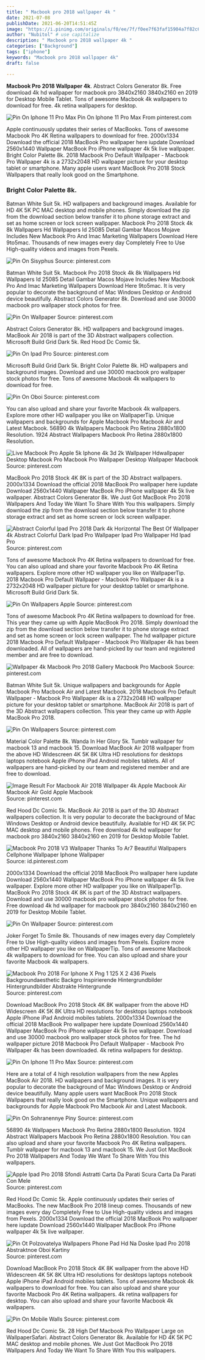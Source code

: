 ```yaml
---
title: " Macbook pro 2018 wallpaper 4k "
date: 2021-07-08
publishDate: 2021-06-20T14:51:45Z
image: "https://i.pinimg.com/originals/f0/ee/7f/f0ee7f63faf15904a7f82c648ddc796e.png"
author: "Nubitol" # use capitalize
description: " Macbook pro 2018 wallpaper 4k "
categories: ["Background"]
tags: ["iphone"]
keywords: "Macbook pro 2018 wallpaper 4k"
draft: false

---
```



**Macbook Pro 2018 Wallpaper 4k**. Abstract Colors Generator 8k. Free download 4k hd wallpaper for macbook pro 3840x2160 3840x2160 en 2019 for Desktop Mobile Tablet. Tons of awesome Macbook 4k wallpapers to download for free. 4k retina wallpapers for desktop.

![Pin On Iphone 11 Pro Max](https://i.pinimg.com/474x/e1/08/b4/e108b49861917f03d01a8200afeb5baf.jpg "Pin On Iphone 11 Pro Max")
Pin On Iphone 11 Pro Max From pinterest.com


Apple continuously updates their series of MacBooks. Tons of awesome Macbook Pro 4K Retina wallpapers to download for free. 2000x1334 Download the official 2018 MacBook Pro wallpaper here iupdate Download 2560x1440 Wallpaper MacBook Pro iPhone wallpaper 4k 5k live wallpaper. Bright Color Palette 8k. 2018 Macbook Pro Default Wallpaper - Macbook Pro Wallpaper 4k is a 2732x2048 HD wallpaper picture for your desktop tablet or smartphone. Many apple users want MacBook Pro 2018 Stock Wallpapers that really look good on the Smartphone.

### Bright Color Palette 8k.

Batman White Suit 5k. HD wallpapers and background images. Available for HD 4K 5K PC MAC desktop and mobile phones. Simply download the zip from the download section below transfer it to phone storage extract and set as home screen or lock screen wallpaper. Macbook Pro 2018 Stock 4k 8k Wallpapers Hd Wallpapers Id 25085 Detail Gambar Macos Mojave Includes New Macbook Pro And Imac Marketing Wallpapers Download Here 9to5mac. Thousands of new images every day Completely Free to Use High-quality videos and images from Pexels.


![Pin On Sisyphus](https://i.pinimg.com/originals/8d/05/38/8d0538adbe3b7fa7239b3d1a23a37f0f.jpg "Pin On Sisyphus")
Source: pinterest.com

Batman White Suit 5k. Macbook Pro 2018 Stock 4k 8k Wallpapers Hd Wallpapers Id 25085 Detail Gambar Macos Mojave Includes New Macbook Pro And Imac Marketing Wallpapers Download Here 9to5mac. It is very popular to decorate the background of Mac Windows Desktop or Android device beautifully. Abstract Colors Generator 8k. Download and use 30000 macbook pro wallpaper stock photos for free.

![Pin On Wallpaper](https://i.pinimg.com/originals/ab/e5/25/abe52503b1662353d2938f31b11a4120.jpg "Pin On Wallpaper")
Source: pinterest.com

Abstract Colors Generator 8k. HD wallpapers and background images. MacBook Air 2018 is part of the 3D Abstract wallpapers collection. Microsoft Build Grid Dark 5k. Red Hood Dc Comic 5k.

![Pin On Ipad Pro](https://i.pinimg.com/originals/d9/68/c0/d968c0fe9efcd055ea6dc43eff36f577.jpg "Pin On Ipad Pro")
Source: pinterest.com

Microsoft Build Grid Dark 5k. Bright Color Palette 8k. HD wallpapers and background images. Download and use 30000 macbook pro wallpaper stock photos for free. Tons of awesome Macbook 4k wallpapers to download for free.

![Pin On Oboi](https://i.pinimg.com/originals/e4/fd/6f/e4fd6f7f2aac442eab7e916a94f7ce76.jpg "Pin On Oboi")
Source: pinterest.com

You can also upload and share your favorite Macbook 4k wallpapers. Explore more other HD wallpaper you like on WallpaperTip. Unique wallpapers and backgrounds for Apple Macbook Pro Macbook Air and Latest Macbook. 56890 4k Wallpapers Macbook Pro Retina 2880x1800 Resolution. 1924 Abstract Wallpapers Macbook Pro Retina 2880x1800 Resolution.

![Live Macbook Pro Apple 5k Iphone 4k 3d 2k Wallpaper Hdwallpaper Desktop Macbook Pro Macbook Pro Wallpaper Desktop Wallpaper Macbook](https://i.pinimg.com/originals/d1/e4/2e/d1e42ec6c3a195952ab2135d6b114584.jpg "Live Macbook Pro Apple 5k Iphone 4k 3d 2k Wallpaper Hdwallpaper Desktop Macbook Pro Macbook Pro Wallpaper Desktop Wallpaper Macbook")
Source: pinterest.com

MacBook Pro 2018 Stock 4K 8K is part of the 3D Abstract wallpapers. 2000x1334 Download the official 2018 MacBook Pro wallpaper here iupdate Download 2560x1440 Wallpaper MacBook Pro iPhone wallpaper 4k 5k live wallpaper. Abstract Colors Generator 8k. We Just Got MacBook Pro 2018 Wallpapers And Today We Want To Share With You this wallpapers. Simply download the zip from the download section below transfer it to phone storage extract and set as home screen or lock screen wallpaper.

![Abstract Colorful Ipad Pro 2018 Dark 4k Horizontal The Best Of Wallpaper 4k Abstract Colorful Dark Ipad Pro Wallpaper Ipad Pro Wallpaper Hd Ipad Pro](https://i.pinimg.com/originals/48/87/24/488724fe4708ef300259b32fc5fa6aa3.jpg "Abstract Colorful Ipad Pro 2018 Dark 4k Horizontal The Best Of Wallpaper 4k Abstract Colorful Dark Ipad Pro Wallpaper Ipad Pro Wallpaper Hd Ipad Pro")
Source: pinterest.com

Tons of awesome Macbook Pro 4K Retina wallpapers to download for free. You can also upload and share your favorite Macbook Pro 4K Retina wallpapers. Explore more other HD wallpaper you like on WallpaperTip. 2018 Macbook Pro Default Wallpaper - Macbook Pro Wallpaper 4k is a 2732x2048 HD wallpaper picture for your desktop tablet or smartphone. Microsoft Build Grid Dark 5k.

![Pin On Wallpapers Apple](https://i.pinimg.com/originals/d4/71/01/d4710145d89b51c36cb79b841c595738.jpg "Pin On Wallpapers Apple")
Source: pinterest.com

Tons of awesome Macbook Pro 4K Retina wallpapers to download for free. This year they came up with Apple MacBook Pro 2018. Simply download the zip from the download section below transfer it to phone storage extract and set as home screen or lock screen wallpaper. The hd wallpaper picture 2018 Macbook Pro Default Wallpaper - Macbook Pro Wallpaper 4k has been downloaded. All of wallpapers are hand-picked by our team and registered member and are free to download.

![Wallpaper 4k Macbook Pro 2018 Gallery Macbook Pro Macbook](https://i.pinimg.com/originals/f6/b4/cc/f6b4ccdab9658e642b50a07c6a952399.jpg "Wallpaper 4k Macbook Pro 2018 Gallery Macbook Pro Macbook")
Source: pinterest.com

Batman White Suit 5k. Unique wallpapers and backgrounds for Apple Macbook Pro Macbook Air and Latest Macbook. 2018 Macbook Pro Default Wallpaper - Macbook Pro Wallpaper 4k is a 2732x2048 HD wallpaper picture for your desktop tablet or smartphone. MacBook Air 2018 is part of the 3D Abstract wallpapers collection. This year they came up with Apple MacBook Pro 2018.

![Pin On Wallpapers](https://i.pinimg.com/originals/c4/95/88/c49588dd1968de6f04d57497c66466d9.jpg "Pin On Wallpapers")
Source: pinterest.com

Material Color Palette 8k. Wanda In Her Glory 5k. Tumblr wallpaper for macbook 13 and macbook 15. Download MacBook Air 2018 wallpaper from the above HD Widescreen 4K 5K 8K Ultra HD resolutions for desktops laptops notebook Apple iPhone iPad Android mobiles tablets. All of wallpapers are hand-picked by our team and registered member and are free to download.

![Image Result For Macbook Air 2018 Wallpaper 4k Apple Macbook Air Macbook Air Gold Apple Macbook](https://i.pinimg.com/474x/57/51/64/575164bfd0c97f9316ed0124796dba31.jpg "Image Result For Macbook Air 2018 Wallpaper 4k Apple Macbook Air Macbook Air Gold Apple Macbook")
Source: pinterest.com

Red Hood Dc Comic 5k. MacBook Air 2018 is part of the 3D Abstract wallpapers collection. It is very popular to decorate the background of Mac Windows Desktop or Android device beautifully. Available for HD 4K 5K PC MAC desktop and mobile phones. Free download 4k hd wallpaper for macbook pro 3840x2160 3840x2160 en 2019 for Desktop Mobile Tablet.

![Macbook Pro 2018 V3 Wallpaper Thanks To Ar7 Beautiful Wallpapers Cellphone Wallpaper Iphone Wallpaper](https://i.pinimg.com/originals/9f/b5/1e/9fb51e35cf59896877aa14b71f75d79e.jpg "Macbook Pro 2018 V3 Wallpaper Thanks To Ar7 Beautiful Wallpapers Cellphone Wallpaper Iphone Wallpaper")
Source: id.pinterest.com

2000x1334 Download the official 2018 MacBook Pro wallpaper here iupdate Download 2560x1440 Wallpaper MacBook Pro iPhone wallpaper 4k 5k live wallpaper. Explore more other HD wallpaper you like on WallpaperTip. MacBook Pro 2018 Stock 4K 8K is part of the 3D Abstract wallpapers. Download and use 30000 macbook pro wallpaper stock photos for free. Free download 4k hd wallpaper for macbook pro 3840x2160 3840x2160 en 2019 for Desktop Mobile Tablet.

![Pin On Wallpaper](https://i.pinimg.com/originals/4b/fd/71/4bfd710098628dd13f33f50158bf2ca9.jpg "Pin On Wallpaper")
Source: pinterest.com

Joker Forget To Smile 8k. Thousands of new images every day Completely Free to Use High-quality videos and images from Pexels. Explore more other HD wallpaper you like on WallpaperTip. Tons of awesome Macbook 4k wallpapers to download for free. You can also upload and share your favorite Macbook 4k wallpapers.

![Macbook Pro 2018 For Iphone X Png 1 125 X 2 436 Pixels Backgroundaesthetic Backgro Inspirierende Hintergrundbilder Hintergrundbilder Abstrakte Hintergrunde](https://i.pinimg.com/736x/15/cb/dc/15cbdc2eb814084dcda1592dc30fc860.jpg "Macbook Pro 2018 For Iphone X Png 1 125 X 2 436 Pixels Backgroundaesthetic Backgro Inspirierende Hintergrundbilder Hintergrundbilder Abstrakte Hintergrunde")
Source: pinterest.com

Download MacBook Pro 2018 Stock 4K 8K wallpaper from the above HD Widescreen 4K 5K 8K Ultra HD resolutions for desktops laptops notebook Apple iPhone iPad Android mobiles tablets. 2000x1334 Download the official 2018 MacBook Pro wallpaper here iupdate Download 2560x1440 Wallpaper MacBook Pro iPhone wallpaper 4k 5k live wallpaper. Download and use 30000 macbook pro wallpaper stock photos for free. The hd wallpaper picture 2018 Macbook Pro Default Wallpaper - Macbook Pro Wallpaper 4k has been downloaded. 4k retina wallpapers for desktop.

![Pin On Iphone 11 Pro Max](https://i.pinimg.com/474x/e1/08/b4/e108b49861917f03d01a8200afeb5baf.jpg "Pin On Iphone 11 Pro Max")
Source: pinterest.com

Here are a total of 4 high resolution wallpapers from the new Apples MacBook Air 2018. HD wallpapers and background images. It is very popular to decorate the background of Mac Windows Desktop or Android device beautifully. Many apple users want MacBook Pro 2018 Stock Wallpapers that really look good on the Smartphone. Unique wallpapers and backgrounds for Apple Macbook Pro Macbook Air and Latest Macbook.

![Pin On Sohranennye Piny](https://i.pinimg.com/originals/4e/1e/08/4e1e08f56b1c402aa25c4fdebb83443b.jpg "Pin On Sohranennye Piny")
Source: pinterest.com

56890 4k Wallpapers Macbook Pro Retina 2880x1800 Resolution. 1924 Abstract Wallpapers Macbook Pro Retina 2880x1800 Resolution. You can also upload and share your favorite Macbook Pro 4K Retina wallpapers. Tumblr wallpaper for macbook 13 and macbook 15. We Just Got MacBook Pro 2018 Wallpapers And Today We Want To Share With You this wallpapers.

![Apple Ipad Pro 2018 Sfondi Astratti Carta Da Parati Scura Carta Da Parati Con Mele](https://i.pinimg.com/originals/0a/07/b6/0a07b6ab75674d7a5979f7924526630a.jpg "Apple Ipad Pro 2018 Sfondi Astratti Carta Da Parati Scura Carta Da Parati Con Mele")
Source: pinterest.com

Red Hood Dc Comic 5k. Apple continuously updates their series of MacBooks. The new MacBook Pro 2018 lineup comes. Thousands of new images every day Completely Free to Use High-quality videos and images from Pexels. 2000x1334 Download the official 2018 MacBook Pro wallpaper here iupdate Download 2560x1440 Wallpaper MacBook Pro iPhone wallpaper 4k 5k live wallpaper.

![Pin Ot Polzovatelya Wallpapers Phone Pad Hd Na Doske Ipad Pro 2018 Abstraktnoe Oboi Kartiny](https://i.pinimg.com/originals/f7/15/18/f715187fa95a9f97a6f8737d08b837b5.jpg "Pin Ot Polzovatelya Wallpapers Phone Pad Hd Na Doske Ipad Pro 2018 Abstraktnoe Oboi Kartiny")
Source: pinterest.com

Download MacBook Pro 2018 Stock 4K 8K wallpaper from the above HD Widescreen 4K 5K 8K Ultra HD resolutions for desktops laptops notebook Apple iPhone iPad Android mobiles tablets. Tons of awesome Macbook 4k wallpapers to download for free. You can also upload and share your favorite Macbook Pro 4K Retina wallpapers. 4k retina wallpapers for desktop. You can also upload and share your favorite Macbook 4k wallpapers.

![Pin On Mobile Walls](https://i.pinimg.com/originals/f0/ee/7f/f0ee7f63faf15904a7f82c648ddc796e.png "Pin On Mobile Walls")
Source: pinterest.com

Red Hood Dc Comic 5k. 28 High Def Macbook Pro Wallpaper Large on WallpaperSafari. Abstract Colors Generator 8k. Available for HD 4K 5K PC MAC desktop and mobile phones. We Just Got MacBook Pro 2018 Wallpapers And Today We Want To Share With You this wallpapers.

